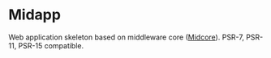 # Midapp

Web application skeleton based on middleware core ([Midcore](https://github.com/bit55/midcore)). PSR-7, PSR-11, PSR-15 compatible.
